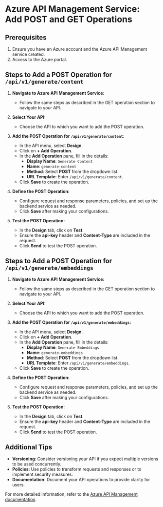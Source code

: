 # Azure API Management Service: Add POST and GET Operations

## Prerequisites

1. Ensure you have an Azure account and the Azure API Management service created.
2. Access to the Azure portal.

## Steps to Add a POST Operation for `/api/v1/generate/content`

1. **Navigate to Azure API Management Service:**
    - Follow the same steps as described in the GET operation section to navigate to your API.

2. **Select Your API:**
    - Choose the API to which you want to add the POST operation.

3. **Add the POST Operation for `/api/v1/generate/content`:**
    - In the API menu, select **Design**.
    - Click on **+ Add Operation**.
    - In the **Add Operation** pane, fill in the details:
        - **Display Name**: `Generate Content`
        - **Name**: `generate-content`
        - **Method**: Select **POST** from the dropdown list.
        - **URL Template**: Enter `/api/v1/generate/content`.
    - Click **Save** to create the operation.

4. **Define the POST Operation:**
    - Configure request and response parameters, policies, and set up the backend service as needed.
    - Click **Save** after making your configurations.

5. **Test the POST Operation:**
    - In the **Design** tab, click on **Test**.
    - Ensure the **api-key** header and **Content-Type** are included in the request.
    - Click **Send** to test the POST operation.
   

## Steps to Add a POST Operation for `/api/v1/generate/embeddings`

1. **Navigate to Azure API Management Service:**
    - Follow the same steps as described in the GET operation section to navigate to your API.

2. **Select Your API:**
    - Choose the API to which you want to add the POST operation.

3. **Add the POST Operation for `/api/v1/generate/embeddings`:**
    - In the API menu, select **Design**.
    - Click on **+ Add Operation**.
    - In the **Add Operation** pane, fill in the details:
        - **Display Name**: `Generate Embeddings`
        - **Name**: `generate-embeddings`
        - **Method**: Select **POST** from the dropdown list.
        - **URL Template**: Enter `/api/v1/generate/embeddings`.
    - Click **Save** to create the operation.

4. **Define the POST Operation:**
    - Configure request and response parameters, policies, and set up the backend service as needed.
    - Click **Save** after making your configurations.

5. **Test the POST Operation:**
    - In the **Design** tab, click on **Test**.
    - Ensure the **api-key** header and **Content-Type** are included in the request.
    - Click **Send** to test the POST operation.
   
## Additional Tips

- **Versioning**: Consider versioning your API if you expect multiple versions to be used concurrently.
- **Policies**: Use policies to transform requests and responses or to implement security measures.
- **Documentation**: Document your API operations to provide clarity for users.

For more detailed information, refer to the [Azure API Management documentation](https://docs.microsoft.com/azure/api-management/).

